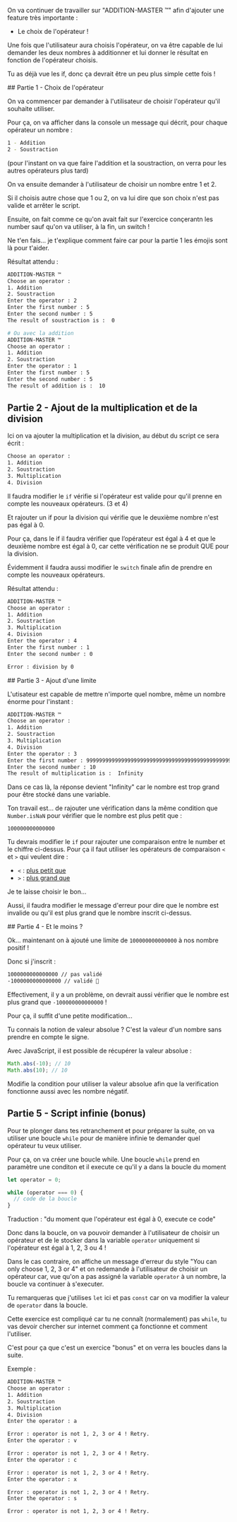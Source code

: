 On va continuer de travailler sur "ADDITION-MASTER ™️" afin d'ajouter une feature très importante :

- Le choix de l'opérateur !

Une fois que l'utilisateur aura choisis l'opérateur, on va être capable de lui demander les deux nombres à additionner et lui donner le résultat en fonction de l'opérateur choisis.

Tu as déjà vue les if, donc ça devrait être un peu plus simple cette fois !

## Partie 1 - Choix de l'opérateur

On va commencer par demander à l'utilisateur de choisir l'opérateur qu'il souhaite utiliser.

Pour ça, on va afficher dans la console un message qui décrit, pour chaque opérateur un nombre :

```bash
1 - Addition
2 - Soustraction
```

(pour l'instant on va que faire l'addition et la soustraction, on verra pour les autres opérateurs plus tard)

On va ensuite demander à l'utilisateur de choisir un nombre entre 1 et 2.

Si il choisis autre chose que 1 ou 2, on va lui dire que son choix n'est pas valide et arrêter le script.

Ensuite, on fait comme ce qu'on avait fait sur l'exercice conçerantn les number sauf qu'on va utiliser, à la fin, un switch !

Ne t'en fais... je t'explique comment faire car pour la partie 1 les émojis sont là pour t'aider.

Résultat attendu :

```bash
ADDITION-MASTER ™️
Choose an operator :
1. Addition
2. Soustraction
Enter the operator : 2
Enter the first number : 5
Enter the second number : 5
The result of soustraction is :  0

# Ou avec la addition
ADDITION-MASTER ™️
Choose an operator :
1. Addition
2. Soustraction
Enter the operator : 1
Enter the first number : 5
Enter the second number : 5
The result of addition is :  10
```

## Partie 2 - Ajout de la multiplication et de la division

Ici on va ajouter la multiplication et la division, au début du script ce sera écrit :

```bash
Choose an operator :
1. Addition
2. Soustraction
3. Multiplication
4. Division
```

Il faudra modifier le `if` vérifie si l'opérateur est valide pour qu'il prenne en compte les nouveaux opérateurs. (3 et 4)

Et rajouter un if pour la division qui vérifie que le deuxième nombre n'est pas égal à 0.

Pour ça, dans le if il faudra vérifier que l’opérateur est égal à 4 et que le deuxième nombre est égal à 0, car cette vérification ne se produit QUE pour la division.

Évidemment il faudra aussi modifier le `switch` finale afin de prendre en compte les nouveaux opérateurs.

Résultat attendu :

```bash
ADDITION-MASTER ™️
Choose an operator :
1. Addition
2. Soustraction
3. Multiplication
4. Division
Enter the operator : 4
Enter the first number : 1
Enter the second number : 0

Error : division by 0
```

## Partie 3 - Ajout d'une limite

L'utisateur est capable de mettre n'importe quel nombre, même un nombre énorme pour l'instant :

```bash
ADDITION-MASTER ™️
Choose an operator :
1. Addition
2. Soustraction
3. Multiplication
4. Division
Enter the operator : 3
Enter the first number : 999999999999999999999999999999999999999999999999999999999999999999999999999999999999999999999999999999999999999999999999999999999999999999999999999999999999999999999999999999999999999999999999999999999999999999999999999999999999999999999999999999999999999999999999999999999999999999999999999999999999999999999999999
Enter the second number : 10
The result of multiplication is :  Infinity
```

Dans ce cas là, la réponse devient "Infinity" car le nombre est trop grand pour être stocké dans une variable.

Ton travail est... de rajouter une vérification dans la même condition que `Number.isNaN` pour vérifier que le nombre est plus petit que :

`100000000000000`

Tu devrais modifier le `if` pour rajouter une comparaison entre le number et le chiffre ci-dessus. Pour ça il faut utiliser les opérateurs de comparaison `<` et `>` qui veulent dire :

- `<` : [plus petit que](https://developer.mozilla.org/en-US/docs/Web/JavaScript/Reference/Operators/Less_than)
- `>` : [plus grand que](https://developer.mozilla.org/en-US/docs/Web/JavaScript/Reference/Operators/Greater_than)

Je te laisse choisir le bon...

Aussi, il faudra modifier le message d'erreur pour dire que le nombre est invalide ou qu'il est plus grand que le nombre inscrit ci-dessus.

## Partie 4 - Et le moins ?

Ok... maintenant on à ajouté une limite de `100000000000000` à nos nombre positif !

Donc si j'inscrit :

```bash
1000000000000000 // pas validé
-1000000000000000 // validé 🤔
```

Effectivement, il y a un problème, on devrait aussi vérifier que le nombre est plus grand que `-100000000000000` !

Pour ça, il suffit d'une petite modification...

Tu connais la notion de valeur absolue ? C'est la valeur d'un nombre sans prendre en compte le signe.

Avec JavaScript, il est possible de récupérer la valeur absolue :

```js
Math.abs(-10); // 10
Math.abs(10); // 10
```

Modifie la condition pour utiliser la valeur absolue afin que la verification fonctionne aussi avec les nombre négatif.

## Partie 5 - Script infinie (bonus)

Pour te plonger dans tes retranchement et pour préparer la suite, on va utiliser une boucle `while` pour de manière infinie te demander quel opérateur tu veux utiliser.

Pour ça, on va créer une boucle while. Une boucle `while` prend en paramètre une conditon et il execute ce qu'il y a dans la boucle du moment

```js
let operator = 0;

while (operator === 0) {
  // code de la boucle
}
```

Traduction : "du moment que l'opérateur est égal à 0, execute ce code"

Donc dans la boucle, on va pouvoir demander à l'utilisateur de choisir un opérateur et de le stocker dans la variable `operator` uniquement si l'opérateur est égal à 1, 2, 3 ou 4 !

Dans le cas contraire, on affiche un message d'erreur du style "You can only choose 1, 2, 3 or 4" et on redemande à l'utilisateur de choisir un opérateur car, vue qu'on a pas assigné la variable `operator` à un nombre, la boucle va continuer à s'executer.

Tu remarqueras que j'utilises `let` ici et pas `const` car on va modifier la valeur de `operator` dans la boucle.

Cette exercice est compliqué car tu ne connaît (normalement) pas `while`, tu vas devoir chercher sur internet comment ça fonctionne et comment l'utiliser.

C'est pour ça que c'est un exercice "bonus" et on verra les boucles dans la suite.

Exemple : 

```bash
ADDITION-MASTER ™️
Choose an operator :
1. Addition
2. Soustraction
3. Multiplication
4. Division
Enter the operator : a

Error : operator is not 1, 2, 3 or 4 ! Retry.
Enter the operator : v

Error : operator is not 1, 2, 3 or 4 ! Retry.
Enter the operator : c

Error : operator is not 1, 2, 3 or 4 ! Retry.
Enter the operator : x

Error : operator is not 1, 2, 3 or 4 ! Retry.
Enter the operator : s

Error : operator is not 1, 2, 3 or 4 ! Retry.
```